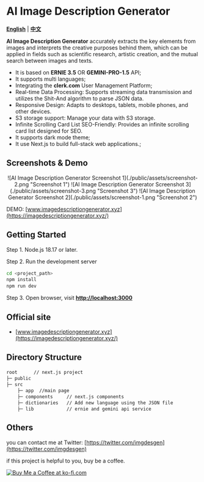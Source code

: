 AI Image Description Generator
================

**[English](./README.md)** | **[中文](./README_zh.md)**

**AI Image Description Generator** accurately extracts the key elements from images and interprets the creative purposes behind them, which can be applied in fields such as scientific research, artistic creation, and the mutual search between images and texts.  

* It is based on **ERNIE 3.5** OR **GEMINI-PRO-1.5** API;
* It supports multi languages;
* Integrating the **clerk.com** User Management Platform;
* Real-time Data Processing: Supports streaming data transmission and utilizes the Shit-And algorithm to parse JSON data.
* Responsive Design: Adapts to desktops, tablets, mobile phones, and other devices.
* S3 storage support: Manage your data with S3 storage.
* Infinite Scrolling Card List SEO-Friendly: Provides an infinite scrolling card list designed for SEO.
* It supports dark mode theme;
* It use Next.js to build full-stack web applications.;

Screenshots & Demo
----------------

<div align=center>
![AI Image Description Generator Screenshot 1](./public/assets/screenshot-2.png "Screenshot 1")
![AI Image Description Generator Screenshot 3](./public/assets/screenshot-3.png "Screenshot 3")
![AI Image Description Generator Screenshot 2](./public/assets/screenshot-1.png "Screenshot 2")
</div>

DEMO: [www.imagedescriptiongenerator.xyz](https://imagedescriptiongenerator.xyz/)

Getting Started
----------------

Step 1. Node.js 18.17 or later.  
  
Step 2. Run the development server

```sh
cd <project_path>
npm install
npm run dev
```

Step 3. Open browser, visit **<http://localhost:3000>**

Official site
----------------

* [www.imagedescriptiongenerator.xyz](https://imagedescriptiongenerator.xyz/)

Directory Structure
----------------

```text
root      // next.js project
├─ public   
├─ src
    ├─ app  //main page
    ├─ components     // next.js components
    ├─ dictionaries   // Add new language using the JSON file
    ├─ lib            // ernie and gemini api service 
```

Others
----------------

you can contact me at Twitter: [https://twitter.com/imgdesgen](https://twitter.com/imgdesgen)

if this project is helpful to you, buy be a coffee.

<a href='https://ko-fi.com/Q5Q1WDG36' target='_blank'><img height='36' style='border:0px;height:36px;' src='https://storage.ko-fi.com/cdn/kofi1.png?v=3' border='0' alt='Buy Me a Coffee at ko-fi.com' /></a>
